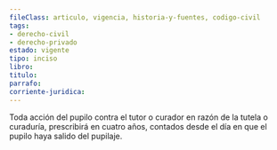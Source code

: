 ```yaml
---
fileClass: articulo, vigencia, historia-y-fuentes, codigo-civil
tags:
- derecho-civil
- derecho-privado
estado: vigente
tipo: inciso
libro:
titulo:
parrafo:
corriente-juridica:
---
```

Toda acción del pupilo contra el tutor o curador en razón de la tutela o curaduría, prescribirá en cuatro años, contados desde el día en que el pupilo haya salido del pupilaje.